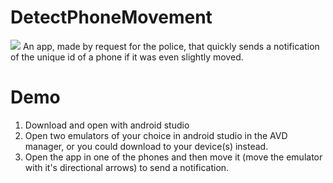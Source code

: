 # DetectPhoneMovement
<img src="https://user-images.githubusercontent.com/43080428/96004770-c8208100-0e09-11eb-8826-6fabdddd0ed0.gif"/>
An app, made by request for the police, that quickly sends a notification of the unique id of a phone if it was even slightly moved.

# Demo
<ol>
<li>Download and open with android studio</li>
<li>Open two emulators of your choice in android studio in the AVD manager, or you could download to your device(s) instead.</li>
<li>Open the app in one of the phones and then move it (move the emulator with it's directional arrows) to send a notification.</li> 
</ol>
